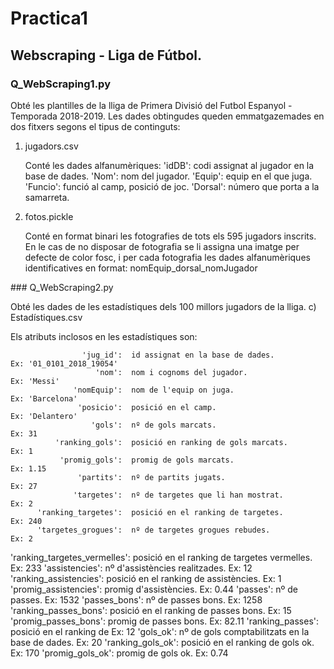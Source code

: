 # Practica1

## Webscraping - Liga de Fútbol.

### Q_WebScraping1.py
<p>
Obté les plantilles de la lliga de Primera Divisió del Futbol Espanyol - Temporada 2018-2019.
Les dades obtingudes queden emmatgazemades en dos fitxers segons el tipus de continguts:
<ol>
<li> jugadors.csv</li>
  <p>
  Conté les dades alfanumèriques:
    'idDB':  codi assignat al jugador en la base de dades.
     'Nom':  nom del jugador.
   'Equip':  equip en el que juga.
  'Funcio':  funció al camp, posició de joc.
    'Dorsal':  número que porta a la samarreta.</p>
  
<li> fotos.pickle</li>
  <p>Conté en format binari les fotografies de tots els 595 jugadors inscrits. En le cas de no disposar de fotografia se li assigna una   imatge per defecte de color fosc, i per cada fotografia les dades alfanumèriques identificatives en format:
  nomEquip_dorsal_nomJugador</p>
</ol>
  </p>
### Q_WebScraping2.py

Obté les dades de les estadístiques dels 100 millors jugadors de la lliga.
c) Estadístiques.csv

Els atributs inclosos en les estadístiques son:

                    'jug_id':  id assignat en la base de dades.                 Ex: '01_0101_2018_19054'
                       'nom':  nom i cognoms del jugador.                       Ex: 'Messi'       
                  'nomEquip':  nom de l'equip on juga.                          Ex: 'Barcelona'
                   'posicio':  posició en el camp.                              Ex: 'Delantero'
                      'gols':  nº de gols marcats.                              Ex: 31
              'ranking_gols':  posició en ranking de gols marcats.              Ex: 1
               'promig_gols':  promig de gols marcats.                          Ex: 1.15
                   'partits':  nº de partits jugats.                            Ex: 27
                  'targetes':  nº de targetes que li han mostrat.               Ex: 2
          'ranking_targetes':  posició en el ranking de targetes.               Ex: 240
          'targetes_grogues':  nº de targetes grogues rebudes.                  Ex: 2
'ranking_targetes_vermelles':  posició en el ranking de targetes vermelles.     Ex: 233
              'assistencies':  nº d'assistències realitzades.                   Ex: 12
      'ranking_assistencies':  posició en el ranking de assistències.           Ex: 1
       'promig_assistencies':  promig d'assistències.                           Ex: 0.44
                    'passes':  nº de passes.                                    Ex: 1532
               'passes_bons':  nº de passes bons.                               Ex: 1258
       'ranking_passes_bons':  posició en el ranking de passes bons.            Ex: 15
        'promig_passes_bons':  promig de passes bons.                           Ex: 82.11
            'ranking_passes':  posició en el ranking de                         Ex: 12
                   'gols_ok':  nº de gols comptabilitzats en la base de dades.  Ex: 20
           'ranking_gols_ok':  posició en el ranking de gols ok.                Ex: 170
            'promig_gols_ok':  promig de gols ok.                               Ex: 0.74
  


